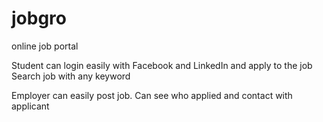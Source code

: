 # jobgro
online job portal

Student can login easily with Facebook and LinkedIn and apply to the job
Search job with any keyword

Employer can easily post job. Can see who applied and contact with applicant
